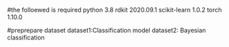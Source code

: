 #the folloewed is required
python 3.8
rdkit 2020.09.1
scikit-learn 1.0.2
torch 1.10.0

#preprepare dataset
dataset1:Classification model
dataset2: Bayesian classification
